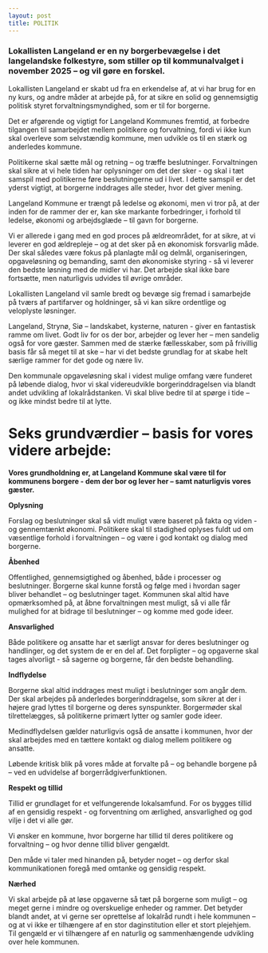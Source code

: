 ```yaml
---
layout: post
title: POLITIK
---
```

### **Lokallisten Langeland er en ny borgerbevægelse i det langelandske folkestyre, som stiller op til kommunalvalget i november 2025 – og vil gøre en forskel.**

Lokallisten Langeland er skabt ud fra en erkendelse af, at vi har brug for en ny kurs, og andre måder at arbejde på, for at sikre en solid og gennemsigtig politisk styret forvaltningsmyndighed, som er til for borgerne.

Det er afgørende og vigtigt for Langeland Kommunes fremtid, at forbedre tilgangen til samarbejdet mellem politikere og forvaltning, fordi vi ikke kun skal overleve som selvstændig kommune, men udvikle os til en stærk og anderledes kommune.

Politikerne skal sætte mål og retning – og træffe beslutninger. Forvaltningen skal sikre at vi hele tiden har oplysninger om det der sker - og skal i tæt samspil med politikerne føre beslutningerne ud i livet. I dette samspil er det yderst vigtigt, at borgerne inddrages alle steder, hvor det giver mening.

Langeland Kommune er trængt på ledelse og økonomi, men vi tror på, at der inden for de rammer der er, kan ske markante forbedringer, i forhold til ledelse, økonomi og arbejdsglæde – til gavn for borgerne.

Vi er allerede i gang med en god proces på ældreområdet, for at sikre, at vi leverer en god ældrepleje – og at det sker på en økonomisk forsvarlig måde. Der skal således være fokus på planlagte mål og delmål, organiseringen, opgaveløsning og bemanding, samt den økonomiske styring - så vi leverer den bedste løsning med de midler vi har. Det arbejde skal ikke bare fortsætte, men naturligvis udvides til øvrige områder.

Lokallisten Langeland vil samle bredt og bevæge sig fremad i samarbejde på tværs af partifarver og holdninger, så vi kan sikre ordentlige og veloplyste løsninger.

Langeland, Strynø, Siø – landskabet, kysterne, naturen - giver en fantastisk ramme om livet. Godt liv for os der bor, arbejder og lever her – men sandelig også for vore gæster. Sammen med de stærke fællesskaber, som på frivillig basis får så meget til at ske – har vi det bedste grundlag for at skabe helt særlige rammer for det gode og nære liv.

Den kommunale opgaveløsning skal i videst mulige omfang være funderet på løbende dialog, hvor vi skal videreudvikle borgerinddragelsen via blandt andet udvikling af lokalrådstanken. Vi skal blive bedre til at spørge i tide – og ikke mindst bedre til at lytte.

# **Seks grundværdier – basis for vores videre arbejde:**

**Vores grundholdning er, at Langeland Kommune skal være til for kommunens borgere - dem der bor og lever her – samt naturligvis vores gæster.**

**Oplysning**

Forslag og beslutninger skal så vidt muligt være baseret på fakta og viden - og gennemtænkt økonomi. Politikere skal til stadighed oplyses fuldt ud om væsentlige forhold i forvaltningen – og være i god kontakt og dialog med borgerne.

**Åbenhed**

Offentlighed, gennemsigtighed og åbenhed, både i processer og beslutninger. Borgerne skal kunne forstå og følge med i hvordan sager bliver behandlet – og beslutninger taget. Kommunen skal altid have opmærksomhed på, at åbne forvaltningen mest muligt, så vi alle får mulighed for at bidrage til beslutninger – og komme med gode ideer.

**Ansvarlighed**

Både politikere og ansatte har et særligt ansvar for deres beslutninger og handlinger, og det system de er en del af. Det forpligter – og opgaverne skal tages alvorligt - så sagerne og borgerne, får den bedste behandling.

**Indflydelse**

Borgerne skal altid inddrages mest muligt i beslutninger som angår dem. Der skal arbejdes på anderledes borgerinddragelse, som sikrer at der i højere grad lyttes til borgerne og deres synspunkter. Borgermøder skal tilrettelægges, så politikerne primært lytter og samler gode ideer.

Medindflydelsen gælder naturligvis også de ansatte i kommunen, hvor der skal arbejdes med en tættere kontakt og dialog mellem politikere og ansatte.

Løbende kritisk blik på vores måde at forvalte på – og behandle borgene på – ved en udvidelse af borgerrådgiverfunktionen.

**Respekt og tillid**

Tillid er grundlaget for et velfungerende lokalsamfund. For os bygges tillid af en gensidig respekt - og forventning om ærlighed, ansvarlighed og god vilje i det vi alle gør.

Vi ønsker en kommune, hvor borgerne har tillid til deres politikere og forvaltning – og hvor denne tillid bliver gengældt.

Den måde vi taler med hinanden på, betyder noget – og derfor skal kommunikationen foregå med omtanke og gensidig respekt.

**Nærhed**

Vi skal arbejde på at løse opgaverne så tæt på borgerne som muligt – og meget gerne i mindre og overskuelige enheder og rammer. Det betyder blandt andet, at vi gerne ser oprettelse af lokalråd rundt i hele kommunen – og at vi ikke er tilhængere af en stor daginstitution eller et stort plejehjem. Til gengæld er vi tilhængere af en naturlig og sammenhængende udvikling over hele kommunen.